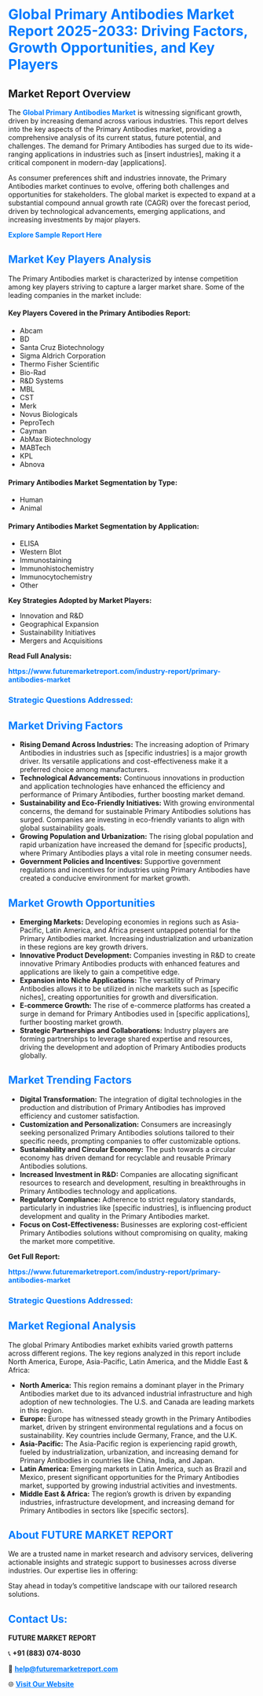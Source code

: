 <h1 style="color: #007BFF;">Global Primary Antibodies Market Report 2025-2033: Driving Factors, Growth Opportunities, and Key Players</h1>

<section id="overview">
<h2>Market Report Overview</h2>
<p>The <a href="https://www.futuremarketreport.com/industry-report/primary-antibodies-market" style="color: #007BFF; text-decoration: none;"><strong>Global Primary Antibodies Market</strong></a> is witnessing significant growth, driven by increasing demand across various industries. This report delves into the key aspects of the Primary Antibodies market, providing a comprehensive analysis of its current status, future potential, and challenges. The demand for Primary Antibodies has surged due to its wide-ranging applications in industries such as [insert industries], making it a critical component in modern-day [applications].</p>
<p>As consumer preferences shift and industries innovate, the Primary Antibodies market continues to evolve, offering both challenges and opportunities for stakeholders. The global market is expected to expand at a substantial compound annual growth rate (CAGR) over the forecast period, driven by technological advancements, emerging applications, and increasing investments by major players.</p>
</section>

<section id="overview">
<p><a href="https://www.futuremarketreport.com/request-sample/reportId=32817" style="color: #007BFF; text-decoration: none;"><strong>Explore Sample Report Here</strong></a></p>
</section>

<section id="key-players">
<h2 style="color: #007BFF;">Market Key Players Analysis</h2>
<p>The Primary Antibodies market is characterized by intense competition among key players striving to capture a larger market share. Some of the leading companies in the market include:</p>
<h4>Key Players Covered in the Primary Antibodies Report:</h4>
<ul><li>Abcam</li><li>BD</li><li>Santa Cruz Biotechnology</li><li>Sigma Aldrich Corporation</li><li>Thermo Fisher Scientific</li><li>Bio-Rad</li><li>R&amp;D Systems</li><li>MBL</li><li>CST</li><li>Merk</li><li>Novus Biologicals</li><li>PeproTech</li><li>Cayman</li><li>AbMax Biotechnology</li><li>MABTech</li><li>KPL</li><li>Abnova</li></ul>
<h4>Primary Antibodies Market Segmentation by Type:</h4>
<ul><li>Human</li><li>Animal</li></ul>

<h4>Primary Antibodies Market Segmentation by Application:</h4>
<ul><li>ELISA</li><li>Western Blot</li><li>Immunostaining</li><li>Immunohistochemistry</li><li>Immunocytochemistry</li><li>Other</li></ul>
<p><strong>Key Strategies Adopted by Market Players:</strong></p>
<ul>
<li>Innovation and R&D</li>
<li>Geographical Expansion</li>
<li>Sustainability Initiatives</li>
<li>Mergers and Acquisitions</li>
</ul>
</section>

<section>
<p><strong>Read Full Analysis: </strong></p><a href="https://www.futuremarketreport.com/industry-report/primary-antibodies-market" style="color: #007BFF; text-decoration: none;"><strong>https://www.futuremarketreport.com/industry-report/primary-antibodies-market</strong></a>
<h3 style="color: #007BFF;">Strategic Questions Addressed:</h3>
</section>

<section id="driving-factors">
<h2 style="color: #007BFF;">Market Driving Factors</h2>
<ul>
<li><strong>Rising Demand Across Industries:</strong> The increasing adoption of Primary Antibodies in industries such as [specific industries] is a major growth driver. Its versatile applications and cost-effectiveness make it a preferred choice among manufacturers.</li>
<li><strong>Technological Advancements:</strong> Continuous innovations in production and application technologies have enhanced the efficiency and performance of Primary Antibodies, further boosting market demand.</li>
<li><strong>Sustainability and Eco-Friendly Initiatives:</strong> With growing environmental concerns, the demand for sustainable Primary Antibodies solutions has surged. Companies are investing in eco-friendly variants to align with global sustainability goals.</li>
<li><strong>Growing Population and Urbanization:</strong> The rising global population and rapid urbanization have increased the demand for [specific products], where Primary Antibodies plays a vital role in meeting consumer needs.</li>
<li><strong>Government Policies and Incentives:</strong> Supportive government regulations and incentives for industries using Primary Antibodies have created a conducive environment for market growth.</li>
</ul>
</section>

<section id="growth-opportunities">
<h2 style="color: #007BFF;">Market Growth Opportunities</h2>
<ul>
<li><strong>Emerging Markets:</strong> Developing economies in regions such as Asia-Pacific, Latin America, and Africa present untapped potential for the Primary Antibodies market. Increasing industrialization and urbanization in these regions are key growth drivers.</li>
<li><strong>Innovative Product Development:</strong> Companies investing in R&D to create innovative Primary Antibodies products with enhanced features and applications are likely to gain a competitive edge.</li>
<li><strong>Expansion into Niche Applications:</strong> The versatility of Primary Antibodies allows it to be utilized in niche markets such as [specific niches], creating opportunities for growth and diversification.</li>
<li><strong>E-commerce Growth:</strong> The rise of e-commerce platforms has created a surge in demand for Primary Antibodies used in [specific applications], further boosting market growth.</li>
<li><strong>Strategic Partnerships and Collaborations:</strong> Industry players are forming partnerships to leverage shared expertise and resources, driving the development and adoption of Primary Antibodies products globally.</li>
</ul>
</section>

<section id="trending-factors">
<h2 style="color: #007BFF;">Market Trending Factors</h2>
<ul>
<li><strong>Digital Transformation:</strong> The integration of digital technologies in the production and distribution of Primary Antibodies has improved efficiency and customer satisfaction.</li>
<li><strong>Customization and Personalization:</strong> Consumers are increasingly seeking personalized Primary Antibodies solutions tailored to their specific needs, prompting companies to offer customizable options.</li>
<li><strong>Sustainability and Circular Economy:</strong> The push towards a circular economy has driven demand for recyclable and reusable Primary Antibodies solutions.</li>
<li><strong>Increased Investment in R&D:</strong> Companies are allocating significant resources to research and development, resulting in breakthroughs in Primary Antibodies technology and applications.</li>
<li><strong>Regulatory Compliance:</strong> Adherence to strict regulatory standards, particularly in industries like [specific industries], is influencing product development and quality in the Primary Antibodies market.</li>
<li><strong>Focus on Cost-Effectiveness:</strong> Businesses are exploring cost-efficient Primary Antibodies solutions without compromising on quality, making the market more competitive.</li>
</ul>
</section>

<section>
<p><strong>Get Full Report: </strong></p><a href="https://www.futuremarketreport.com/industry-report/primary-antibodies-market" style="color: #007BFF; text-decoration: none;"><strong>https://www.futuremarketreport.com/industry-report/primary-antibodies-market</strong></a>
<h3 style="color: #007BFF;">Strategic Questions Addressed:</h3>
</section>


<section id="regional-analysis">
<h2 style="color: #007BFF;">Market Regional Analysis</h2>
<p>The global Primary Antibodies market exhibits varied growth patterns across different regions. The key regions analyzed in this report include North America, Europe, Asia-Pacific, Latin America, and the Middle East & Africa:</p>
<ul>
<li><strong>North America:</strong> This region remains a dominant player in the Primary Antibodies market due to its advanced industrial infrastructure and high adoption of new technologies. The U.S. and Canada are leading markets in this region.</li>
<li><strong>Europe:</strong> Europe has witnessed steady growth in the Primary Antibodies market, driven by stringent environmental regulations and a focus on sustainability. Key countries include Germany, France, and the U.K.</li>
<li><strong>Asia-Pacific:</strong> The Asia-Pacific region is experiencing rapid growth, fueled by industrialization, urbanization, and increasing demand for Primary Antibodies in countries like China, India, and Japan.</li>
<li><strong>Latin America:</strong> Emerging markets in Latin America, such as Brazil and Mexico, present significant opportunities for the Primary Antibodies market, supported by growing industrial activities and investments.</li>
<li><strong>Middle East & Africa:</strong> The region’s growth is driven by expanding industries, infrastructure development, and increasing demand for Primary Antibodies in sectors like [specific sectors].</li>
</ul>
</section>

<footer>
<h2 style="color: #007BFF;">About FUTURE MARKET REPORT</h2>
<p>We are a trusted name in market research and advisory services, delivering actionable insights and strategic support to businesses across diverse industries. Our expertise lies in offering:</p>

<p>Stay ahead in today’s competitive landscape with our tailored research solutions.</p>

<h2 style="color: #007BFF;">Contact Us:</h2>
<p><strong>FUTURE MARKET REPORT</strong></p>
<p>📞 <strong>+91 (883) 074-8030</strong></p>
<p>📧 <strong><a href="mailto:help@futuremarketreport.com" style="color: #007BFF;">help@futuremarketreport.com</a></strong></p>
<p>🌐 <strong><a href="https://www.futuremarketreport.com/" style="color: #007BFF;">Visit Our Website</a></strong></p>
</footer>